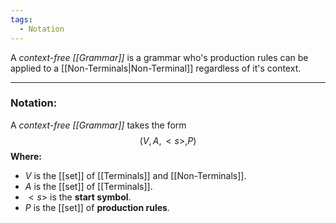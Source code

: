 ```yaml
---
tags:
  - Notation
---
```

A _context-free [[Grammar]]_ is a grammar who's production rules can be applied to a [[Non-Terminals|Non-Terminal]] regardless of it's context.

---
### Notation:
A _context-free [[Grammar]]_ takes the form $$(V, A, <s>, P)$$
**Where:**
- $V$ is the [[set]] of [[Terminals]] and [[Non-Terminals]].
- $A$ is the [[set]] of [[Terminals]].
- $<s>$ is the **start symbol**.
- $P$ is the [[set]] of **production rules**.
